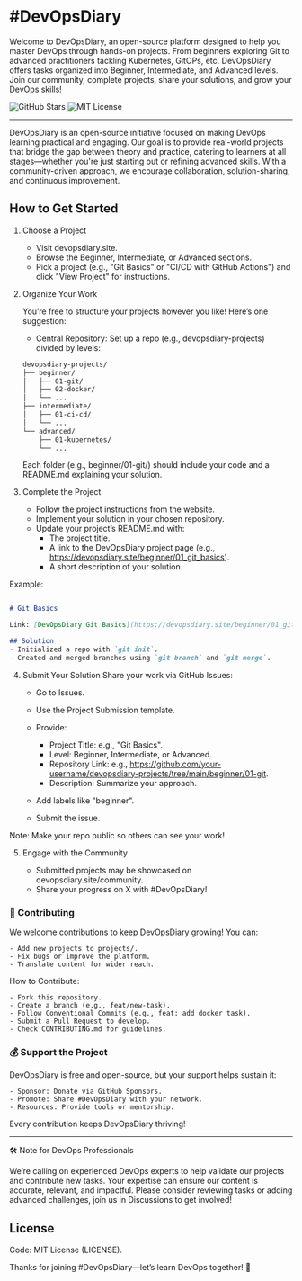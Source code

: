 # #DevOpsDiary


Welcome to DevOpsDiary, an open-source platform designed to help you master DevOps through hands-on projects. From beginners exploring Git to advanced practitioners tackling Kubernetes, GitOPs, etc. DevOpsDiary offers tasks organized into Beginner, Intermediate, and Advanced levels. Join our community, complete projects, share your solutions, and grow your DevOps skills!


![GitHub Stars](https://img.shields.io/github/stars/everton-tenorio/DevOpsDiary)
![MIT License](https://img.shields.io/github/license/everton-tenorio/DevOpsDiary)



---


DevOpsDiary is an open-source initiative focused on making DevOps learning practical and engaging. Our goal is to provide real-world projects that bridge the gap between theory and practice, catering to learners at all stages—whether you're just starting out or refining advanced skills. With a community-driven approach, we encourage collaboration, solution-sharing, and continuous improvement.


## How to Get Started

1. Choose a Project

    - Visit devopsdiary.site.
    - Browse the Beginner, Intermediate, or Advanced sections.
    - Pick a project (e.g., "Git Basics" or "CI/CD with GitHub Actions") and click "View Project" for instructions.

2. Organize Your Work

    You’re free to structure your projects however you like! Here’s one suggestion:

    - Central Repository: Set up a repo (e.g., devopsdiary-projects) divided by levels:

    ```bash
    devopsdiary-projects/
    ├── beginner/
    │   ├── 01-git/
    │   ├── 02-docker/
    │   └── ...
    ├── intermediate/
    │   ├── 01-ci-cd/
    │   └── ...
    └── advanced/
        ├── 01-kubernetes/
        └── ...

    ```

    Each folder (e.g., beginner/01-git/) should include your code and a README.md explaining your solution.

3. Complete the Project

    - Follow the project instructions from the website.
    - Implement your solution in your chosen repository.
    - Update your project’s README.md with:
        - The project title.
        - A link to the DevOpsDiary project page (e.g., https://devopsdiary.site/beginner/01_git_basics).
        - A short description of your solution.


Example:

```markdown

# Git Basics

Link: [DevOpsDiary Git Basics](https://devopsdiary.site/beginner/01_git_basics)

## Solution
- Initialized a repo with `git init`.
- Created and merged branches using `git branch` and `git merge`.
```

4. Submit Your Solution
Share your work via GitHub Issues:

    - Go to Issues.
    - Use the Project Submission template.

    - Provide:
        - Project Title: e.g., "Git Basics".
        - Level: Beginner, Intermediate, or Advanced.
        - Repository Link: e.g., https://github.com/your-username/devopsdiary-projects/tree/main/beginner/01-git.
        - Description: Summarize your approach.

    - Add labels like "beginner".
    
    - Submit the issue.

Note: Make your repo public so others can see your work!

5. Engage with the Community

    - Submitted projects may be showcased on devopsdiary.site/community.
    - Share your progress on X with #DevOpsDiary!

### 🤝 Contributing

We welcome contributions to keep DevOpsDiary growing! You can:

    - Add new projects to projects/.
    - Fix bugs or improve the platform.
    - Translate content for wider reach.

How to Contribute:

    - Fork this repository.
    - Create a branch (e.g., feat/new-task).
    - Follow Conventional Commits (e.g., feat: add docker task).
    - Submit a Pull Request to develop.
    - Check CONTRIBUTING.md for guidelines.

### 💰 Support the Project
DevOpsDiary is free and open-source, but your support helps sustain it:

    - Sponsor: Donate via GitHub Sponsors.
    - Promote: Share #DevOpsDiary with your network.
    - Resources: Provide tools or mentorship.

Every contribution keeps DevOpsDiary thriving!

--- 

🛠️ Note for DevOps Professionals

We’re calling on experienced DevOps experts to help validate our projects and contribute new tasks. Your expertise can ensure our content is accurate, relevant, and impactful. Please consider reviewing tasks or adding advanced challenges, join us in Discussions to get involved!

## License

Code: MIT License (LICENSE).

Thanks for joining #DevOpsDiary—let’s learn DevOps together! 🚀
